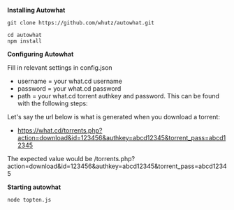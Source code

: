 **Installing Autowhat**

```
git clone https://github.com/whutz/autowhat.git

cd autowhat
npm install
```
**Configuring Autowhat**

Fill in relevant settings in config.json

- username = your what.cd username
- password = your what.cd password
- path = your what.cd torrent authkey and password. This can be found with the following steps:

Let's say the url below is what is generated when you download a torrent:
- https://what.cd/torrents.php?action=download&id=123456&authkey=abcd12345&torrent_pass=abcd12345

The expected value would be /torrents.php?action=download&id=123456&authkey=abcd12345&torrent_pass=abcd12345

**Starting autowhat**
```
node topten.js
```
